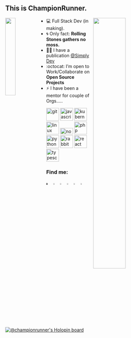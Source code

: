 ## This is ChampionRunner. 

<img align="left" src="https://github.com/Ishaan28malik/Ishaan28malik/blob/master/Dev.jpg" width="25%"/>

<img align="right" src="https://github.com/Ishaan28malik/Ishaan28malik/blob/master/404.png" width="45%"/>

- 💻 Full Stack Dev (in making).
- :cyclone: Only fact: **Rolling Stones gathers no moss.**
- ✍🏻 I have a publication [@Simply Dev](https://medium.com/simply-dev)
- :octocat: I’m open to Work/Collaborate on **Open Source Projects**
- ⚡️ I have been a mentor for couple of Orgs.....

<p align="left"><img src="https://www.vectorlogo.zone/logos/git-scm/git-scm-icon.svg" alt="git" width="40" height="40"/> <img src="https://cdn2.iconfinder.com/data/icons/designer-skills/128/code-programming-javascript-software-develop-command-language-128.png" alt="javascript" width="40" height="40"/> <img src="https://www.vectorlogo.zone/logos/kubernetes/kubernetes-icon.svg" alt="kubernetes" width="40" height="40"/> <img src="https://cdn.worldvectorlogo.com/logos/linux-tux.svg" alt="linux" width="40" height="40"/> <img src="https://cdn.worldvectorlogo.com/logos/nodejs.svg" alt="nodejs" width="40" height="20"/> <img src="https://www.vectorlogo.zone/util/preview.html?image=/logos/php/php-horizontal.svg" alt="php" width="40" height="40"/> <img src="https://cdn.worldvectorlogo.com/logos/python-5.svg" alt="python" width="40" height="40"/> <img src="https://www.vectorlogo.zone/logos/rabbitmq/rabbitmq-icon.svg" alt="rabbitMQ" width="40" height="40"/> <img src="https://cdn4.iconfinder.com/data/icons/logos-3/600/React.js_logo-512.png" alt="react" width="40" height="40"/> <img src="https://cdn.worldvectorlogo.com/logos/typescript.svg" alt="typescript" width="40" height="40"/></p>

### Find me:
[<img src="https://img.icons8.com/color/48/000000/twitter.png" width="3.5%"/>]() [<img src="https://img.icons8.com/color/48/000000/stackoverflow.png" width="3.5%"/>](https://stackoverflow.com/users/11422830/champion-runner) [<img src="https://cdn0.iconfinder.com/data/icons/social-network-8/50/55-512.png" width="3.5%"/>](https://dribbble.com/championrunner) [<img src="https://cdn4.iconfinder.com/data/icons/social-media-2210/24/Medium-512.png" width="3.5%"/>](https://medium.com/simply-dev) [<img src="https://cdn-icons-png.flaticon.com/512/1377/1377243.png" width="3.5%"/>](https://codepen.io/championrunner) [<img src="https://raw.githubusercontent.com/ghuser-io/ghuser.io/master/docs/logo_square.png" width="3.5%"/>](https://ghuser.io/Ishaan28malik)

[![@championrunner's Holopin board](https://holopin.me/championrunner)](https://holopin.io/@championrunner)
